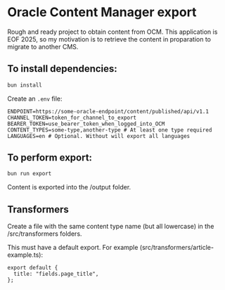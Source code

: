 # Oracle Content Manager export

Rough and ready project to obtain content from OCM. This application is EOF 2025, so my motivation is to retrieve the content in proparation to migrate to another CMS.

## To install dependencies:

```bash
bun install
```

Create an `.env` file:

```
ENDPOINT=https://some-oracle-endpoint/content/published/api/v1.1
CHANNEL_TOKEN=token_for_channel_to_export
BEARER_TOKEN=use_bearer_token_when_logged_into_OCM
CONTENT_TYPES=some-type,another-type # At least one type required
LANGUAGES=en # Optional. Without will export all languages
```

## To perform export:

```bash
bun run export
```

Content is exported into the /output folder.

## Transformers

Create a file with the same content type name (but all lowercase) in the /src/transformers folders.

This must have a default export. For example (src/transformers/article-example.ts):

```
export default {
  title: "fields.page_title",
};
```

